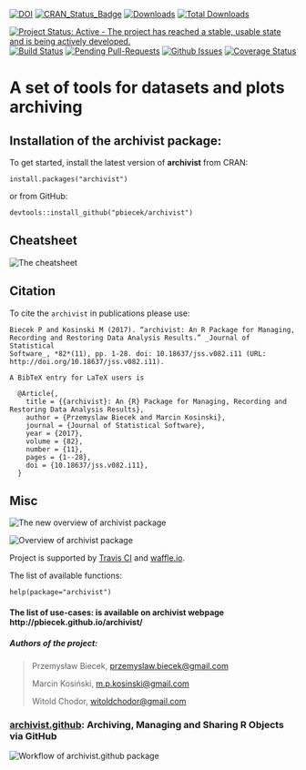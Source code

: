 [![DOI](https://zenodo.org/badge/doi/10.5281/zenodo.47154.svg)](http://dx.doi.org/10.5281/zenodo.47154)
[![CRAN_Status_Badge](http://www.r-pkg.org/badges/version/archivist)](https://cran.r-project.org/package=archivist)
[![Downloads](http://cranlogs.r-pkg.org/badges/archivist)](http://cran.rstudio.com/package=archivist)
[![Total Downloads](http://cranlogs.r-pkg.org/badges/grand-total/archivist?color=orange)](http://cranlogs.r-pkg.org/badges/grand-total/archivist)

[![Project Status: Active - The project has reached a stable, usable state and is being actively developed.](http://www.repostatus.org/badges/latest/active.svg)](http://www.repostatus.org/#active)
[![Build Status](https://api.travis-ci.org/pbiecek/archivist.png)](https://travis-ci.org/pbiecek/archivist)
[![Pending Pull-Requests](http://githubbadges.herokuapp.com/pbiecek/archivist/pulls.svg?style=flat)](https://github.com/pbiecek/archivist/pulls)
[![Github Issues](http://githubbadges.herokuapp.com/pbiecek/archivist/issues.svg)](https://github.com/pbiecek/archivist/issues)
[![Coverage Status](https://coveralls.io/repos/pbiecek/archivist/badge.svg)](https://coveralls.io/r/pbiecek/archivist)

A set of tools for datasets and plots archiving
=====================================================

## Installation of the archivist package:

To get started, install the latest version of **archivist** from CRAN:

```{Ruby}
install.packages("archivist")
```

or from GitHub:

```{Ruby}
devtools::install_github("pbiecek/archivist")
```

## Cheatsheet 

![The cheatsheet](https://github.com/pbiecek/archivist/raw/master/cheatsheets/archivistCheatsheet.png)

## Citation 

To cite the `archivist` in publications please use:

```
Biecek P and Kosinski M (2017). “archivist: An R Package for Managing,
Recording and Restoring Data Analysis Results.” _Journal of Statistical
Software_, *82*(11), pp. 1-28. doi: 10.18637/jss.v082.i11 (URL:
http://doi.org/10.18637/jss.v082.i11).

A BibTeX entry for LaTeX users is

  @Article{,
    title = {{archivist}: An {R} Package for Managing, Recording and Restoring Data Analysis Results},
    author = {Przemyslaw Biecek and Marcin Kosinski},
    journal = {Journal of Statistical Software},
    year = {2017},
    volume = {82},
    number = {11},
    pages = {1--28},
    doi = {10.18637/jss.v082.i11},
  }
```

## Misc

![The new overview of archivist package](https://raw.githubusercontent.com/pbiecek/archivist/master/archivist2_0.png)

![Overview of archivist package](https://raw.githubusercontent.com/pbiecek/archivist/master/archiwum2.png)

Project is supported by [Travis CI](https://travis-ci.org/) and [waffle.io](https://waffle.io/).

The list of available functions:

```{Ruby}
help(package="archivist")
```

<h4> The list of use-cases: is available on archivist webpage http://pbiecek.github.io/archivist/</h4>


<h5> Authors of the project: </h5>

> Przemysław Biecek, przemyslaw.biecek@gmail.com
>
> Marcin Kosiński, m.p.kosinski@gmail.com
>
> Witold Chodor, witoldchodor@gmail.com

### [archivist.github](http://marcinkosinski.github.io/archivist.github/): Archiving, Managing and Sharing R Objects via GitHub

![Workflow of archivist.github package](https://raw.githubusercontent.com/MarcinKosinski/archivist.github/master/vignettes/archivist_github_workflow.png)

